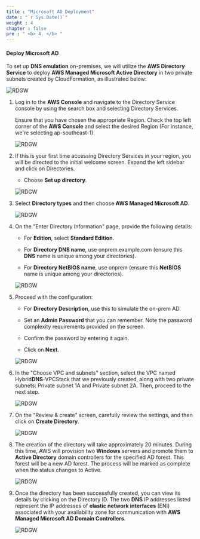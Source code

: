 ```yaml
---
title : "Microsoft AD Deployment"
date : "`r Sys.Date()`"
weight : 4
chapter : false
pre : " <b> 4. </b> "
---
```


#### Deploy Microsoft AD

To set up **DNS emulation** on-premises, we will utilize the **AWS Directory Service** to deploy **AWS Managed Microsoft Active Directory** in two private subnets created by CloudFormation, as illustrated below:

![RDGW](/images/2-Pre/0004.png?featherlight=false&width=45pc)

1. Log in to the **AWS Console** and navigate to the Directory Service console by using the search box and selecting Directory Services.
   
   Ensure that you have chosen the appropriate Region. Check the top left corner of the **AWS Console** and select the desired Region (For instance, we're selecting ap-southeast-1).
   
   ![RDGW](/images/4-AD/0001.png?featherlight=false&width=90pc)

2. If this is your first time accessing Directory Services in your region, you will be directed to the initial welcome screen. Expand the left sidebar and click on Directories.
   
   - Choose **Set up directory**.
   
   ![RDGW](/images/4-AD/0002.png?featherlight=false&width=90pc)

3. Select **Directory types** and then choose **AWS Managed Microsoft AD**.
   
   ![RDGW](/images/4-AD/0003.png?featherlight=false&width=90pc)

4. On the "Enter Directory Information" page, provide the following details:
   
   - For **Edition**, select **Standard Edition**.
   
   - For **Directory DNS name**, use onprem.example.com (ensure this **DNS** name is unique among your directories).
   
   - For **Directory NetBIOS name**, use onprem (ensure this **NetBIOS** name is unique among your directories).
   
   ![RDGW](/images/4-AD/0004.png?featherlight=false&width=90pc)

5. Proceed with the configuration:
   
   - For **Directory Description**, use this to simulate the on-prem AD.
   
   - Set an **Admin Password** that you can remember. Note the password complexity requirements provided on the screen.
   
   - Confirm the password by entering it again.
   
   - Click on **Next**.
   
   ![RDGW](/images/4-AD/0005.png?featherlight=false&width=90pc)

6. In the "Choose VPC and subnets" section, select the VPC named Hybrid**DNS**-VPCStack that we previously created, along with two private subnets: Private subnet 1A and Private subnet 2A. Then, proceed to the next step.
   
   ![RDGW](/images/4-AD/0006.png?featherlight=false&width=90pc)

7. On the "Review & create" screen, carefully review the settings, and then click on **Create Directory**.
   
   ![RDGW](/images/4-AD/0007.png?featherlight=false&width=90pc)

8. The creation of the directory will take approximately 20 minutes. During this time, AWS will provision two **Windows** servers and promote them to **Active Directory** domain controllers for the specified AD forest. This forest will be a new AD forest. The process will be marked as complete when the status changes to Active.
   
   ![RDGW](/images/4-AD/0008.png?featherlight=false&width=90pc)

9. Once the directory has been successfully created, you can view its details by clicking on the Directory ID. The two **DNS** IP addresses listed represent the IP addresses of **elastic network interfaces** (ENI) associated with your availability zone for communication with **AWS Managed Microsoft AD Domain Controllers**.
   
   ![RDGW](/images/4-AD/0009.png?featherlight=false&width=90pc)
